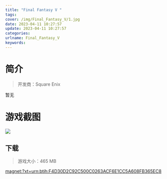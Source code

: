 ```yaml
---
title: "Final Fantasy V "
tags: 
cover: /img/Final_Fantasy_V/1.jpg
date: 2023-04-11 10:27:57
update: 2023-04-11 10:27:57
categories: 
urlname: Final_Fantasy_V
keywords: 
---
```

# 简介

> 开发商：Square Enix

暂无

# 游戏截图

![](/img/Final_Fantasy_V/2.jpg)


## 下载

> 游戏大小：465 MB

[magnet:?xt=urn:btih:F4D30D2C92C500C0263ACF6E1CC5A608FB365EC8](magnet:?xt=urn:btih:F4D30D2C92C500C0263ACF6E1CC5A608FB365EC8)